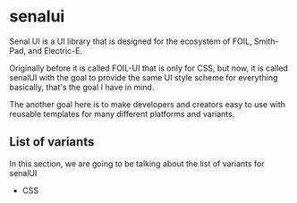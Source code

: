 # senalui


Senal UI is a UI library that is designed for the ecosystem of FOIL, Smith-Pad, and Electric-E.


Originally before it is called FOIL-UI that is only for CSS, but now, it is called senalUI with 
the goal to provide the same UI style scheme for everything basically, that's the goal I have 
in mind.


The another goal here is to make developers and creators easy to use with reusable templates for 
many different platforms and variants.





## List of variants

In this section, we are going to be talking about the list of variants for senalUI


- CSS